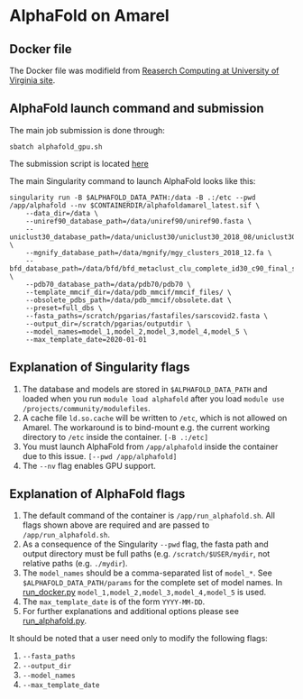 # AlphaFold on Amarel
 
## Docker file

The Docker file was modifield from [Reaserch Computing at University of Virginia site](https://staging.rc.virginia.edu/userinfo/rivanna/software/alphafold/).  

## AlphaFold launch command and submission

The main job submission is done through:

```
sbatch alphafold_gpu.sh 
```

The submission script is located [here](https://github.com/RutgersOARCWork/alphafold_amarel/blob/main/alphafold_gpu.sh)

The main Singularity command to launch AlphaFold looks like this:


```
singularity run -B $ALPHAFOLD_DATA_PATH:/data -B .:/etc --pwd /app/alphafold --nv $CONTAINERDIR/alphafoldamarel_latest.sif \
    --data_dir=/data \
    --uniref90_database_path=/data/uniref90/uniref90.fasta \
    --uniclust30_database_path=/data/uniclust30/uniclust30_2018_08/uniclust30_2018_08 \
    --mgnify_database_path=/data/mgnify/mgy_clusters_2018_12.fa \
    --bfd_database_path=/data/bfd/bfd_metaclust_clu_complete_id30_c90_final_seq.sorted_opt  \
    --pdb70_database_path=/data/pdb70/pdb70 \
    --template_mmcif_dir=/data/pdb_mmcif/mmcif_files/ \
    --obsolete_pdbs_path=/data/pdb_mmcif/obsolete.dat \
    --preset=full_dbs \
    --fasta_paths=/scratch/pgarias/fastafiles/sarscovid2.fasta \
    --output_dir=/scratch/pgarias/outputdir \
    --model_names=model_1,model_2,model_3,model_4,model_5 \
    --max_template_date=2020-01-01 
```

## Explanation of Singularity flags

1. The database and models are stored in `$ALPHAFOLD_DATA_PATH` and loaded when you run `module load alphafold` after you load `module use /projects/community/modulefiles`.
2. A cache file `ld.so.cache` will be written to `/etc`, which is not allowed on Amarel. The workaround is to bind-mount e.g. the current working directory to `/etc` inside the container. `[-B .:/etc]`
3. You must launch AlphaFold from `/app/alphafold` inside the container due to this issue. `[--pwd /app/alphafold]`
4. The `--nv` flag enables GPU support.


## Explanation of AlphaFold flags 

1. The default command of the container is `/app/run_alphafold.sh`. All flags shown above are required and are passed to `/app/run_alphafold.sh`.
2. As a consequence of the Singularity `--pwd` flag, the fasta path and output directory must be full paths (e.g. `/scratch/$USER/mydir`, not relative paths (e.g. `./mydir`).
3. The `model_names` should be a comma-separated list of `model_*`. See `$ALPHAFOLD_DATA_PATH/params` for the complete set of model names. In [run_docker.py](https://github.com/deepmind/alphafold/blob/main/docker/run_docker.py) `model_1,model_2,model_3,model_4,model_5` is used.
4. The `max_template_date` is of the form `YYYY-MM-DD`.
5. For further explanations and additional options please see [run_alphafold.py](https://github.com/deepmind/alphafold/blob/main/run_alphafold.py).


It should be noted that a user need only to modify the following flags:
1. `--fasta_paths`  
2. `--output_dir`  
3. `--model_names`  
4. `--max_template_date`  


